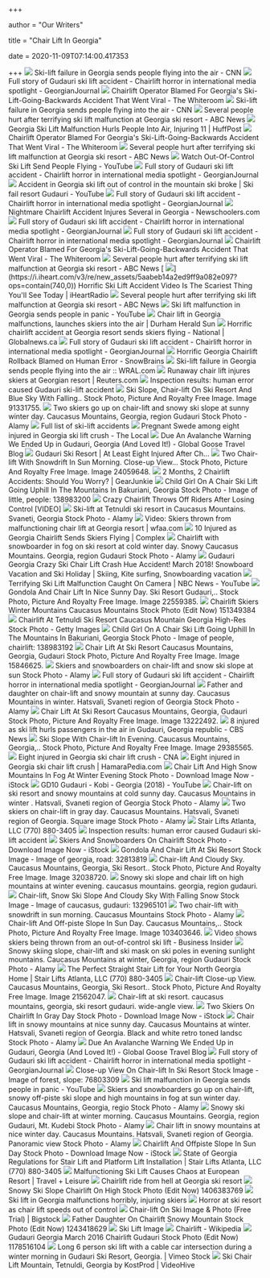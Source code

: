 +++
        
author = "Our Writers"
        
title = "Chair Lift In Georgia"
        
date = 2020-11-09T07:14:00.417353
        
+++
[ ![](https://dynaimage.cdn.cnn.com/cnn/c_fill,g_auto,w_1200,h_675,ar_16:9/https%3A%2F%2Fcdn.cnn.com%2Fcnnnext%2Fdam%2Fassets%2F180316113852-05-georgia-ski-lift-accident-intl-tease.jpg)](https://dynaimage.cdn.cnn.com/cnn/c_fill,g_auto,w_1200,h_675,ar_16:9/https%3A%2F%2Fcdn.cnn.com%2Fcnnnext%2Fdam%2Fassets%2F180316113852-05-georgia-ski-lift-accident-intl-tease.jpg) Ski-lift failure in Georgia sends people flying into the air - CNN
[ ![](https://www.georgianjournal.ge/media/images/georgianews/2018/March/Society/gudauri/chairlift-accident.jpg)](https://www.georgianjournal.ge/media/images/georgianews/2018/March/Society/gudauri/chairlift-accident.jpg) Full story of Gudauri ski lift accident - Chairlift horror in international  media spotlight - GeorgianJournal
[ ![](https://www.snow-forecast.com/whiteroom/wp-content/uploads/2018/03/Gudauri-1.jpg)](https://www.snow-forecast.com/whiteroom/wp-content/uploads/2018/03/Gudauri-1.jpg) Chairlift Operator Blamed For Georgia's Ski-Lift-Going-Backwards Accident  That Went Viral - The Whiteroom
[ ![](https://cdn.cnn.com/cnnnext/dam/assets/180316170221-broken-ski-lift-restricted-full-169.jpg)](https://cdn.cnn.com/cnnnext/dam/assets/180316170221-broken-ski-lift-restricted-full-169.jpg) Ski-lift failure in Georgia sends people flying into the air - CNN
[ ![](https://s.abcnews.com/images/International/180316_abc_social_ski_lift_16x9_992.jpg)](https://s.abcnews.com/images/International/180316_abc_social_ski_lift_16x9_992.jpg) Several people hurt after terrifying ski lift malfunction at Georgia ski  resort - ABC News
[ ![](https://img.huffingtonpost.com/asset/5aac4bd11f00002d0016aa4a.jpeg?ops=scalefit_630_noupscale)](https://img.huffingtonpost.com/asset/5aac4bd11f00002d0016aa4a.jpeg?ops=scalefit_630_noupscale) Georgia Ski Lift Malfunction Hurls People Into Air, Injuring 11 | HuffPost
[ ![](https://www.snow-forecast.com/whiteroom/wp-content/uploads/2018/03/gudauri4.jpg)](https://www.snow-forecast.com/whiteroom/wp-content/uploads/2018/03/gudauri4.jpg) Chairlift Operator Blamed For Georgia's Ski-Lift-Going-Backwards Accident  That Went Viral - The Whiteroom
[ ![](https://s.abcnews.com/images/US/ski-2-rt-er-180316_hpEmbed_16x9_992.jpg)](https://s.abcnews.com/images/US/ski-2-rt-er-180316_hpEmbed_16x9_992.jpg) Several people hurt after terrifying ski lift malfunction at Georgia ski  resort - ABC News
[ ![](https://i.ytimg.com/vi/0-qboPA_9AE/maxresdefault.jpg)](https://i.ytimg.com/vi/0-qboPA_9AE/maxresdefault.jpg) Watch Out-Of-Control Ski Lift Send People Flying - YouTube
[ ![](https://www.georgianjournal.ge/media/images/georgianews/2018/March/Society/gudauri/gd.jpg)](https://www.georgianjournal.ge/media/images/georgianews/2018/March/Society/gudauri/gd.jpg) Full story of Gudauri ski lift accident - Chairlift horror in international  media spotlight - GeorgianJournal
[ ![](https://i.ytimg.com/vi/2W-VrZ80Cos/maxresdefault.jpg)](https://i.ytimg.com/vi/2W-VrZ80Cos/maxresdefault.jpg) Accident in Georgia ski lift out of control in the mountain ski broke | Ski  fail resort Gudauri - YouTube
[ ![](https://www.georgianjournal.ge/media/_thumb/images/georgianews/2018/March/Society/gudauri/gudauriaccident11.png)](https://www.georgianjournal.ge/media/_thumb/images/georgianews/2018/March/Society/gudauri/gudauriaccident11.png) Full story of Gudauri ski lift accident - Chairlift horror in international  media spotlight - GeorgianJournal
[ ![](https://images.newschoolers.com/images/17/00/89/78/95/897895_1280w_720h.jpeg)](https://images.newschoolers.com/images/17/00/89/78/95/897895_1280w_720h.jpeg) Nightmare Chairlift Accident Injures Several in Georgia - Newschoolers.com
[ ![](https://www.georgianjournal.ge/media/images/georgianews/2018/March/Society/gudauri/gudauriaccident7.jpg)](https://www.georgianjournal.ge/media/images/georgianews/2018/March/Society/gudauri/gudauriaccident7.jpg) Full story of Gudauri ski lift accident - Chairlift horror in international  media spotlight - GeorgianJournal
[ ![](https://www.georgianjournal.ge/media/images/georgianews/2018/March/Society/gudauri/gudaurif.jpg)](https://www.georgianjournal.ge/media/images/georgianews/2018/March/Society/gudauri/gudaurif.jpg) Full story of Gudauri ski lift accident - Chairlift horror in international  media spotlight - GeorgianJournal
[ ![](https://www.snow-forecast.com/whiteroom/wp-content/uploads/2018/03/Gudauri-2.jpg)](https://www.snow-forecast.com/whiteroom/wp-content/uploads/2018/03/Gudauri-2.jpg) Chairlift Operator Blamed For Georgia's Ski-Lift-Going-Backwards Accident  That Went Viral - The Whiteroom
[ ![](https://s.abcnews.com/images/US/ski-3-rt-er-180316_hpEmbed_16x9_992.jpg)](https://s.abcnews.com/images/US/ski-3-rt-er-180316_hpEmbed_16x9_992.jpg) Several people hurt after terrifying ski lift malfunction at Georgia ski  resort - ABC News
[ ![](https://i.iheart.com/v3/re/new_assets/5aabeb14a2ed9ff9a082e097?ops=contain(740,0))](https://i.iheart.com/v3/re/new_assets/5aabeb14a2ed9ff9a082e097?ops=contain(740,0)) Horrific Ski Lift Accident Video Is The Scariest Thing You'll See Today |  iHeartRadio
[ ![](https://s.abcnews.com/images/US/ski-1-rt-er-180316_hpMain_16x9_992.jpg)](https://s.abcnews.com/images/US/ski-1-rt-er-180316_hpMain_16x9_992.jpg) Several people hurt after terrifying ski lift malfunction at Georgia ski  resort - ABC News
[ ![](https://i.ytimg.com/vi/XWYsDM_j57A/maxresdefault.jpg)](https://i.ytimg.com/vi/XWYsDM_j57A/maxresdefault.jpg) Ski lift malfunction in Georgia sends people in panic - YouTube
[ ![](https://cf-images.us-east-1.prod.boltdns.net/v1/static/5615998024001/6d5d68b4-8b52-49f9-b0a2-8abe9668e773/b07dfe38-2627-4b11-8050-d7b80f0602be/1280x720/match/image.jpg)](https://cf-images.us-east-1.prod.boltdns.net/v1/static/5615998024001/6d5d68b4-8b52-49f9-b0a2-8abe9668e773/b07dfe38-2627-4b11-8050-d7b80f0602be/1280x720/match/image.jpg) Chair lift in Georgia malfunctions, launches skiers into the air | Durham  Herald Sun
[ ![](https://i1.wp.com/media.globalnews.ca/videostatic/250/35/chairlift_848x480_1187822659602.jpg?w=1040&quality=70&strip=all)](https://i1.wp.com/media.globalnews.ca/videostatic/250/35/chairlift_848x480_1187822659602.jpg?w=1040&quality=70&strip=all) Horrific chairlift accident at Georgia resort sends skiers flying -  National | Globalnews.ca
[ ![](https://www.georgianjournal.ge/media/images/georgianews/2018/March/Society/gudauri/gudaurinew.jpg)](https://www.georgianjournal.ge/media/images/georgianews/2018/March/Society/gudauri/gudaurinew.jpg) Full story of Gudauri ski lift accident - Chairlift horror in international  media spotlight - GeorgianJournal
[ ![](http://snowbrains.com/wp-content/uploads/2018/03/Screen-Shot-2018-03-16-at-07.59.05-min.png)](http://snowbrains.com/wp-content/uploads/2018/03/Screen-Shot-2018-03-16-at-07.59.05-min.png) Horrific Georgia Chairlift Rollback Blamed on Human Error - SnowBrains
[ ![](https://wwwcache.wral.com/asset/news/national_world/world/2018/03/16/17421774/skilift2-DMID1-5e4diecc2-1211x720.jpg)](https://wwwcache.wral.com/asset/news/national_world/world/2018/03/16/17421774/skilift2-DMID1-5e4diecc2-1211x720.jpg) Ski-lift failure in Georgia sends people flying into the air :: WRAL.com
[ ![](https://s4.reutersmedia.net/resources/r/?m=02&d=20180316&t=2&i=1241634669&w=780&fh=&fw=&ll=&pl=&sq=&r=LYNXNPEE2F19V)](https://s4.reutersmedia.net/resources/r/?m=02&d=20180316&t=2&i=1241634669&w=780&fh=&fw=&ll=&pl=&sq=&r=LYNXNPEE2F19V) Runaway chair lift injures skiers at Georgian resort | Reuters.com
[ ![](https://agenda.ge/files/news/042/new-gudauri.jpg)](https://agenda.ge/files/news/042/new-gudauri.jpg) Inspection results: human error caused Gudauri ski-lift accident
[ ![](https://previews.123rf.com/images/anko/anko1712/anko171200027/91331755-ski-slope-chair-lift-on-ski-resort-and-blue-sky-with-falling-snow-caucasus-mountains-georgia-region-.jpg)](https://previews.123rf.com/images/anko/anko1712/anko171200027/91331755-ski-slope-chair-lift-on-ski-resort-and-blue-sky-with-falling-snow-caucasus-mountains-georgia-region-.jpg) Ski Slope, Chair-lift On Ski Resort And Blue Sky With Falling.. Stock  Photo, Picture And Royalty Free Image. Image 91331755.
[ ![](https://c8.alamy.com/comp/R00W24/two-skiers-go-up-on-chair-lift-and-snowy-ski-slope-at-sunny-winter-day-caucasus-mountains-georgia-region-gudauri-R00W24.jpg)](https://c8.alamy.com/comp/R00W24/two-skiers-go-up-on-chair-lift-and-snowy-ski-slope-at-sunny-winter-day-caucasus-mountains-georgia-region-gudauri-R00W24.jpg) Two skiers go up on chair-lift and snowy ski slope at sunny winter day.  Caucasus Mountains, Georgia, region Gudauri Stock Photo - Alamy
[ ![](https://alp-age.com/static/media/image/full_1521369732d41d8cd98f00b204e9800998ecf8427e.png)](https://alp-age.com/static/media/image/full_1521369732d41d8cd98f00b204e9800998ecf8427e.png) Full list of ski-lift accidents
[ ![](https://www.thelocal.se/userdata/images/article/7555132b0ac414c4a0cc0b9083fda2c1addbabdba5194fb9242846c89d1d7901.jpg)](https://www.thelocal.se/userdata/images/article/7555132b0ac414c4a0cc0b9083fda2c1addbabdba5194fb9242846c89d1d7901.jpg) Pregnant Swede among eight injured in Georgia ski lift crush - The Local
[ ![](https://global-goose.com/wp-content/uploads/2018/01/26908066_1556557561065831_4674856483935836616_n.jpg)](https://global-goose.com/wp-content/uploads/2018/01/26908066_1556557561065831_4674856483935836616_n.jpg) Due An Avalanche Warning We Ended Up in Gudauri, Georgia (And Loved It!) -  Global Goose Travel Blog
[ ![](https://coresites-cdn-adm.imgix.net/mpora_new/wp-content/uploads/2018/03/chairlift-image-2.jpg)](https://coresites-cdn-adm.imgix.net/mpora_new/wp-content/uploads/2018/03/chairlift-image-2.jpg) Gudauri Ski Resort | At Least Eight Injured After Ch...
[ ![](https://previews.123rf.com/images/anko/anko1311/anko131100121/24059648-two-chair-lift-with-snowdrift-in-sun-morning-close-up-view-caucasus-mountains-georgia-ski-resort-gud.jpg)](https://previews.123rf.com/images/anko/anko1311/anko131100121/24059648-two-chair-lift-with-snowdrift-in-sun-morning-close-up-view-caucasus-mountains-georgia-ski-resort-gud.jpg) Two Chair-lift With Snowdrift In Sun Morning. Close-up View... Stock Photo,  Picture And Royalty Free Image. Image 24059648.
[ ![](https://s3.amazonaws.com/images.gearjunkie.com/uploads/2016/01/copper-mountain-chairlift.jpg)](https://s3.amazonaws.com/images.gearjunkie.com/uploads/2016/01/copper-mountain-chairlift.jpg) 2 Months, 2 Chairlift Accidents: Should You Worry? | GearJunkie
[ ![](https://thumbs.dreamstime.com/z/little-girl-red-overall-using-chairlift-mountain-resort-bakuriani-georgia-child-girl-chair-ski-lift-going-uphill-138983200.jpg)](https://thumbs.dreamstime.com/z/little-girl-red-overall-using-chairlift-mountain-resort-bakuriani-georgia-child-girl-chair-ski-lift-going-uphill-138983200.jpg) Child Girl On A Chair Ski Lift Going Uphill In The Mountains In Bakuriani,  Georgia Stock Photo - Image of little, people: 138983200
[ ![](https://now100fm.com/wp-content/uploads/sites/5/2018/03/GettyImages-662064467.jpg)](https://now100fm.com/wp-content/uploads/sites/5/2018/03/GettyImages-662064467.jpg) Crazy Chairlift Throws Off Riders After Losing Control [VIDEO]
[ ![](https://c8.alamy.com/comp/2BHF6CW/ski-lift-at-tetnuldi-ski-resort-in-caucasus-mountains-svaneti-georgia-2BHF6CW.jpg)](https://c8.alamy.com/comp/2BHF6CW/ski-lift-at-tetnuldi-ski-resort-in-caucasus-mountains-svaneti-georgia-2BHF6CW.jpg) Ski-lift at Tetnuldi ski resort in Caucasus Mountains. Svaneti, Georgia  Stock Photo - Alamy
[ ![](http://content.wfaa.com/photo/2018/03/16/pexels-photo-373111_1521220771333_13608135_ver1.0.jpeg)](http://content.wfaa.com/photo/2018/03/16/pexels-photo-373111_1521220771333_13608135_ver1.0.jpeg) Video: Skiers thrown from malfunctioning chair lift at Georgia resort |  wfaa.com
[ ![](https://images.complex.com/complex/images/c_fill,dpr_auto,f_auto,q_90,w_1400/fl_lossy,pg_1/sfquu9ttwahsak6py73y/ski-lift)](https://images.complex.com/complex/images/c_fill,dpr_auto,f_auto,q_90,w_1400/fl_lossy,pg_1/sfquu9ttwahsak6py73y/ski-lift) 10 Injured as Georgia Chairlift Sends Skiers Flying | Complex
[ ![](https://c8.alamy.com/comp/2BWXHEJ/chairlift-with-snowboarder-in-fog-on-ski-resort-at-cold-winter-day-snowy-caucasus-mountains-georgia-region-gudauri-2BWXHEJ.jpg)](https://c8.alamy.com/comp/2BWXHEJ/chairlift-with-snowboarder-in-fog-on-ski-resort-at-cold-winter-day-snowy-caucasus-mountains-georgia-region-gudauri-2BWXHEJ.jpg) Chairlift with snowboarder in fog on ski resort at cold winter day. Snowy  Caucasus Mountains. Georgia, region Gudauri Stock Photo - Alamy
[ ![](https://i.pinimg.com/564x/50/55/b1/5055b16ee8f130d9e54e69c2106757fa.jpg)](https://i.pinimg.com/564x/50/55/b1/5055b16ee8f130d9e54e69c2106757fa.jpg) Gudauri Georgia Crazy Ski Chair Lift Crash Hue Accident! March 2018!  Snowboard Vacation and Ski Holiday | Skiing, Kite surfing, Snowboarding  vacation
[ ![](https://i.ytimg.com/vi/fwsuBkrcMLE/hqdefault.jpg)](https://i.ytimg.com/vi/fwsuBkrcMLE/hqdefault.jpg) Terrifying Ski Lift Malfunction Caught On Camera | NBC News - YouTube
[ ![](https://previews.123rf.com/images/anko/anko1309/anko130900042/22559385-gondola-and-chair-lift-in-nice-sunny-day-ski-resort-gudauri-georgia-caucasus-mountains-wide-angle-vi.jpg)](https://previews.123rf.com/images/anko/anko1309/anko130900042/22559385-gondola-and-chair-lift-in-nice-sunny-day-ski-resort-gudauri-georgia-caucasus-mountains-wide-angle-vi.jpg) Gondola And Chair Lift In Nice Sunny Day. Ski Resort Gudauri,.. Stock  Photo, Picture And Royalty Free Image. Image 22559385.
[ ![](https://image.shutterstock.com/image-photo/chairlift-skiers-winter-mountains-caucasus-600w-151349384.jpg)](https://image.shutterstock.com/image-photo/chairlift-skiers-winter-mountains-caucasus-600w-151349384.jpg) Chairlift Skiers Winter Mountains Caucasus Mountains Stock Photo (Edit Now)  151349384
[ ![](https://media.gettyimages.com/photos/chairlift-at-tetnuldi-ski-resort-caucasus-mountain-georgia-picture-id1019845598)](https://media.gettyimages.com/photos/chairlift-at-tetnuldi-ski-resort-caucasus-mountain-georgia-picture-id1019845598) Chairlift At Tetnuldi Ski Resort Caucasus Mountain Georgia High-Res Stock  Photo - Getty Images
[ ![](https://thumbs.dreamstime.com/z/child-girl-chair-ski-lift-going-uphill-mountains-bakuriani-georgia-little-red-overall-using-chairlift-mountain-resort-138983192.jpg)](https://thumbs.dreamstime.com/z/child-girl-chair-ski-lift-going-uphill-mountains-bakuriani-georgia-little-red-overall-using-chairlift-mountain-resort-138983192.jpg) Child Girl On A Chair Ski Lift Going Uphill In The Mountains In Bakuriani,  Georgia Stock Photo - Image of people, chairlift: 138983192
[ ![](https://previews.123rf.com/images/anko/anko1210/anko121000039/15846625-chair-lift-at-ski-resort-caucasus-mountains-georgia-gudauri.jpg)](https://previews.123rf.com/images/anko/anko1210/anko121000039/15846625-chair-lift-at-ski-resort-caucasus-mountains-georgia-gudauri.jpg) Chair Lift At Ski Resort Caucasus Mountains, Georgia, Gudauri Stock Photo,  Picture And Royalty Free Image. Image 15846625.
[ ![](https://c8.alamy.com/comp/K41EHF/skiers-and-snowboarders-on-chair-lift-and-snow-ski-slope-at-sun-winter-K41EHF.jpg)](https://c8.alamy.com/comp/K41EHF/skiers-and-snowboarders-on-chair-lift-and-snow-ski-slope-at-sun-winter-K41EHF.jpg) Skiers and snowboarders on chair-lift and snow ski slope at sun Stock Photo  - Alamy
[ ![](https://www.georgianjournal.ge/media/_thumb/images/georgianews/2018/March/Society/inspection/gudauriaccidentmain.jpg)](https://www.georgianjournal.ge/media/_thumb/images/georgianews/2018/March/Society/inspection/gudauriaccidentmain.jpg) Full story of Gudauri ski lift accident - Chairlift horror in international  media spotlight - GeorgianJournal
[ ![](https://c8.alamy.com/comp/R5CCB6/father-and-daughter-on-chair-lift-and-snowy-mountain-at-sunny-day-caucasus-mountains-in-winter-hatsvali-svaneti-region-of-georgia-R5CCB6.jpg)](https://c8.alamy.com/comp/R5CCB6/father-and-daughter-on-chair-lift-and-snowy-mountain-at-sunny-day-caucasus-mountains-in-winter-hatsvali-svaneti-region-of-georgia-R5CCB6.jpg) Father and daughter on chair-lift and snowy mountain at sunny day. Caucasus  Mountains in winter. Hatsvali, Svaneti region of Georgia Stock Photo - Alamy
[ ![](https://previews.123rf.com/images/anko/anko1204/anko120400032/13222492-chair-lift-at-ski-resort-caucasus-mountains-georgia-gudauri.jpg)](https://previews.123rf.com/images/anko/anko1204/anko120400032/13222492-chair-lift-at-ski-resort-caucasus-mountains-georgia-gudauri.jpg) Chair Lift At Ski Resort Caucasus Mountains, Georgia, Gudauri Stock Photo,  Picture And Royalty Free Image. Image 13222492.
[ ![](https://cbsnews2.cbsistatic.com/hub/i/r/2018/03/16/f3506196-0444-4daa-82b6-e116881dc54b/thumbnail/640x360/e0d87023f77c37dab6676ff1ce6333e3/0315-newspath-skiersjumpoff-1524152-640x360.jpg)](https://cbsnews2.cbsistatic.com/hub/i/r/2018/03/16/f3506196-0444-4daa-82b6-e116881dc54b/thumbnail/640x360/e0d87023f77c37dab6676ff1ce6333e3/0315-newspath-skiersjumpoff-1524152-640x360.jpg) 8 injured as ski lift hurls passengers in the air in Gudauri, Georgia  republic - CBS News
[ ![](https://previews.123rf.com/images/anko/anko1406/anko140600121/29385565-ski-slope-with-chair-lift-in-evening-caucasus-mountains-georgia-ski-resort-gudauri-.jpg)](https://previews.123rf.com/images/anko/anko1406/anko140600121/29385565-ski-slope-with-chair-lift-in-evening-caucasus-mountains-georgia-ski-resort-gudauri-.jpg) Ski Slope With Chair-lift In Evening. Caucasus Mountains, Georgia,.. Stock  Photo, Picture And Royalty Free Image. Image 29385565.
[ ![](https://cna-sg-res.cloudinary.com/image/upload/q_auto,f_auto/image/10051534/16x9/991/557/3f356a5a0744eb548c5d2ac8c40840d5/NM/georgia-chair-lift.jpg)](https://cna-sg-res.cloudinary.com/image/upload/q_auto,f_auto/image/10051534/16x9/991/557/3f356a5a0744eb548c5d2ac8c40840d5/NM/georgia-chair-lift.jpg) Eight injured in Georgia ski chair lift crush - CNA
[ ![](http://hamarapedia.com/wp-content/uploads/2018/03/Eight-injured-in-Georgia-ski-chair-lift-crush.jpg)](http://hamarapedia.com/wp-content/uploads/2018/03/Eight-injured-in-Georgia-ski-chair-lift-crush.jpg) Eight injured in Georgia ski chair lift crush | HamaraPedia.com
[ ![](https://media.istockphoto.com/photos/chair-lift-and-high-snow-mountains-in-fog-at-winter-evening-picture-id1151683712)](https://media.istockphoto.com/photos/chair-lift-and-high-snow-mountains-in-fog-at-winter-evening-picture-id1151683712) Chair Lift And High Snow Mountains In Fog At Winter Evening Stock Photo -  Download Image Now - iStock
[ ![](https://i.ytimg.com/vi/osa4YNDHwzE/maxresdefault.jpg)](https://i.ytimg.com/vi/osa4YNDHwzE/maxresdefault.jpg) GD10 Gudauri - Kobi - Georgia (2018) - YouTube
[ ![](https://c8.alamy.com/comp/R56E78/chair-lift-on-ski-resort-and-snowy-mountains-at-cold-sunny-day-caucasus-mountains-in-winter-hatsvali-svaneti-region-of-georgia-R56E78.jpg)](https://c8.alamy.com/comp/R56E78/chair-lift-on-ski-resort-and-snowy-mountains-at-cold-sunny-day-caucasus-mountains-in-winter-hatsvali-svaneti-region-of-georgia-R56E78.jpg) Chair-lift on ski resort and snowy mountains at cold sunny day. Caucasus  Mountains in winter . Hatsvali, Svaneti region of Georgia Stock Photo -  Alamy
[ ![](https://c8.alamy.com/comp/PD97DE/two-skiers-on-chair-lift-in-gray-day-caucasus-mountains-hatsvali-svaneti-region-of-georgia-square-image-PD97DE.jpg)](https://c8.alamy.com/comp/PD97DE/two-skiers-on-chair-lift-in-gray-day-caucasus-mountains-hatsvali-svaneti-region-of-georgia-square-image-PD97DE.jpg) Two skiers on chair-lift in gray day. Caucasus Mountains. Hatsvali, Svaneti  region of Georgia. Square image Stock Photo - Alamy
[ ![](https://www.stairliftsatlantaga.com/wp-content/uploads/2019/10/stair-lift-reviews-handicare-freecurve-stair-lift.jpg)](https://www.stairliftsatlantaga.com/wp-content/uploads/2019/10/stair-lift-reviews-handicare-freecurve-stair-lift.jpg) Stair Lifts Atlanta, LLC (770) 880-3405
[ ![](https://agenda.ge/files/news/055/experts-to-inspect-all-ski-lifts.jpg)](https://agenda.ge/files/news/055/experts-to-inspect-all-ski-lifts.jpg) Inspection results: human error caused Gudauri ski-lift accident
[ ![](https://media.istockphoto.com/photos/skiers-and-snowboarders-on-chairlift-picture-id892394594)](https://media.istockphoto.com/photos/skiers-and-snowboarders-on-chairlift-picture-id892394594) Skiers And Snowboarders On Chairlift Stock Photo - Download Image Now -  iStock
[ ![](https://thumbs.dreamstime.com/z/gondola-chair-lift-ski-resort-caucasus-mountains-georgia-gudauri-32813819.jpg)](https://thumbs.dreamstime.com/z/gondola-chair-lift-ski-resort-caucasus-mountains-georgia-gudauri-32813819.jpg) Gondola And Chair Lift At Ski Resort Stock Image - Image of georgia, road:  32813819
[ ![](https://previews.123rf.com/images/anko/anko1409/anko140900138/32038720-chair-lift-and-cloudy-sky-caucasus-mountains-georgia-ski-resort-gudauri-close-up-view-.jpg)](https://previews.123rf.com/images/anko/anko1409/anko140900138/32038720-chair-lift-and-cloudy-sky-caucasus-mountains-georgia-ski-resort-gudauri-close-up-view-.jpg) Chair-lift And Cloudy Sky. Caucasus Mountains, Georgia, Ski Resort.. Stock  Photo, Picture And Royalty Free Image. Image 32038720.
[ ![](https://comps.canstockphoto.com/snowy-ski-slope-and-chair-lift-on-high-stock-image_csp69819562.jpg)](https://comps.canstockphoto.com/snowy-ski-slope-and-chair-lift-on-high-stock-image_csp69819562.jpg) Snowy ski slope and chair lift on high mountains at winter evening.  caucasus mountains. georgia, region gudauri.
[ ![](https://thumbs.dreamstime.com/b/chair-lift-snow-ski-slope-cloudy-sky-falling-snow-chair-lift-snow-ski-slope-cloudy-sky-falling-snow-caucasus-132965101.jpg)](https://thumbs.dreamstime.com/b/chair-lift-snow-ski-slope-cloudy-sky-falling-snow-chair-lift-snow-ski-slope-cloudy-sky-falling-snow-caucasus-132965101.jpg) Chair-lift, Snow Ski Slope And Cloudy Sky With Falling Snow Stock Image -  Image of caucasus, gudauri: 132965101
[ ![](https://c8.alamy.com/comp/DGD1HR/two-chair-lift-with-snowdrift-in-sun-morning-caucasus-mountains-georgia-DGD1HR.jpg)](https://c8.alamy.com/comp/DGD1HR/two-chair-lift-with-snowdrift-in-sun-morning-caucasus-mountains-georgia-DGD1HR.jpg) Two chair-lift with snowdrift in sun morning. Caucasus Mountains Stock  Photo - Alamy
[ ![](https://previews.123rf.com/images/anko/anko1804/anko180400013/103403646-chair-lift-and-off-piste-slope-in-sun-day-caucasus-mountains-georgia-region-gudauri-.jpg)](https://previews.123rf.com/images/anko/anko1804/anko180400013/103403646-chair-lift-and-off-piste-slope-in-sun-day-caucasus-mountains-georgia-region-gudauri-.jpg) Chair-lift And Off-piste Slope In Sun Day. Caucasus Mountains,.. Stock  Photo, Picture And Royalty Free Image. Image 103403646.
[ ![](https://i.insider.com/5aac2dc7b085c013598b4603?width=419&format=jpeg)](https://i.insider.com/5aac2dc7b085c013598b4603?width=419&format=jpeg) Video shows skiers being thrown from an out-of-control ski lift - Business  Insider
[ ![](https://c8.alamy.com/comp/R8FA3H/snowy-skiing-slope-chair-lift-and-ski-mask-on-ski-poles-in-evening-sunlight-mountains-caucasus-mountains-at-winter-georgia-region-gudauri-R8FA3H.jpg)](https://c8.alamy.com/comp/R8FA3H/snowy-skiing-slope-chair-lift-and-ski-mask-on-ski-poles-in-evening-sunlight-mountains-caucasus-mountains-at-winter-georgia-region-gudauri-R8FA3H.jpg) Snowy skiing slope, chair-lift and ski mask on ski poles in evening  sunlight mountains. Caucasus Mountains at winter, Georgia, region Gudauri  Stock Photo - Alamy
[ ![](https://www.stairliftsatlantaga.com/wp-content/uploads/2018/09/Bruno-Elite-straight-stair-lift-atlanta-georgia.jpg)](https://www.stairliftsatlantaga.com/wp-content/uploads/2018/09/Bruno-Elite-straight-stair-lift-atlanta-georgia.jpg) The Perfect Straight Stair Lift for Your North Georgia Home | Stair Lifts  Atlanta, LLC (770) 880-3405
[ ![](https://previews.123rf.com/images/anko/anko1308/anko130800055/21562047-chair-lift-close-up-view-caucasus-mountains-georgia-ski-resort-gudauri-.jpg)](https://previews.123rf.com/images/anko/anko1308/anko130800055/21562047-chair-lift-close-up-view-caucasus-mountains-georgia-ski-resort-gudauri-.jpg) Chair-lift Close-up View. Caucasus Mountains, Georgia, Ski Resort.. Stock  Photo, Picture And Royalty Free Image. Image 21562047.
[ ![](https://comps.canstockphoto.com/chair-lift-at-ski-resort-stock-images_csp15353056.jpg)](https://comps.canstockphoto.com/chair-lift-at-ski-resort-stock-images_csp15353056.jpg) Chair-lift at ski resort. caucasus mountains, georgia, ski resort gudauri.  wide-angle view.
[ ![](https://media.istockphoto.com/photos/two-skiers-on-chairlift-in-gray-day-picture-id1132773351)](https://media.istockphoto.com/photos/two-skiers-on-chairlift-in-gray-day-picture-id1132773351) Two Skiers On Chairlift In Gray Day Stock Photo - Download Image Now -  iStock
[ ![](https://c8.alamy.com/comp/2AC5TW9/chair-lift-in-snowy-mountains-at-nice-sunny-day-caucasus-mountains-at-winter-hatsvali-svaneti-region-of-georgia-black-and-white-retro-toned-landsc-2AC5TW9.jpg)](https://c8.alamy.com/comp/2AC5TW9/chair-lift-in-snowy-mountains-at-nice-sunny-day-caucasus-mountains-at-winter-hatsvali-svaneti-region-of-georgia-black-and-white-retro-toned-landsc-2AC5TW9.jpg) Chair lift in snowy mountains at nice sunny day. Caucasus Mountains at  winter. Hatsvali, Svaneti region of Georgia. Black and white retro toned  landsc Stock Photo - Alamy
[ ![](https://global-goose.com/wp-content/uploads/2018/01/27067053_1556558471065740_1863240713545243216_n.jpg)](https://global-goose.com/wp-content/uploads/2018/01/27067053_1556558471065740_1863240713545243216_n.jpg) Due An Avalanche Warning We Ended Up in Gudauri, Georgia (And Loved It!) -  Global Goose Travel Blog
[ ![](https://www.georgianjournal.ge/media/images/georgianews/2018/March/Society/gudauri/gudauriaccident5.jpg)](https://www.georgianjournal.ge/media/images/georgianews/2018/March/Society/gudauri/gudauriaccident5.jpg) Full story of Gudauri ski lift accident - Chairlift horror in international  media spotlight - GeorgianJournal
[ ![](https://thumbs.dreamstime.com/z/close-up-view-chair-lift-ski-resort-caucasus-mountains-mount-tetnuldi-svaneti-region-georgia-76803309.jpg)](https://thumbs.dreamstime.com/z/close-up-view-chair-lift-ski-resort-caucasus-mountains-mount-tetnuldi-svaneti-region-georgia-76803309.jpg) Close-up View On Chair-lift In Ski Resort Stock Image - Image of forest,  slope: 76803309
[ ![](https://i.ytimg.com/vi/XWYsDM_j57A/hqdefault.jpg)](https://i.ytimg.com/vi/XWYsDM_j57A/hqdefault.jpg) Ski lift malfunction in Georgia sends people in panic - YouTube
[ ![](https://c8.alamy.com/comp/2C93WTC/skiers-and-snowboarders-go-up-on-chair-lift-snowy-off-piste-ski-slope-and-high-mountains-in-fog-at-sun-winter-day-caucasus-mountains-georgia-regio-2C93WTC.jpg)](https://c8.alamy.com/comp/2C93WTC/skiers-and-snowboarders-go-up-on-chair-lift-snowy-off-piste-ski-slope-and-high-mountains-in-fog-at-sun-winter-day-caucasus-mountains-georgia-regio-2C93WTC.jpg) Skiers and snowboarders go up on chair-lift, snowy off-piste ski slope and  high mountains in fog at sun winter day. Caucasus Mountains, Georgia, regio  Stock Photo - Alamy
[ ![](https://c8.alamy.com/comp/TA9975/snowy-ski-slope-and-chair-lift-at-winter-morning-caucasus-mountains-georgia-region-gudauri-mt-kudebi-TA9975.jpg)](https://c8.alamy.com/comp/TA9975/snowy-ski-slope-and-chair-lift-at-winter-morning-caucasus-mountains-georgia-region-gudauri-mt-kudebi-TA9975.jpg) Snowy ski slope and chair-lift at winter morning. Caucasus Mountains.  Georgia, region Gudauri, Mt. Kudebi Stock Photo - Alamy
[ ![](https://c8.alamy.com/comp/WMGBBP/chair-lift-in-snowy-mountains-at-nice-winter-day-caucasus-mountains-hatsvali-svaneti-region-of-georgia-panoramic-view-WMGBBP.jpg)](https://c8.alamy.com/comp/WMGBBP/chair-lift-in-snowy-mountains-at-nice-winter-day-caucasus-mountains-hatsvali-svaneti-region-of-georgia-panoramic-view-WMGBBP.jpg) Chair lift in snowy mountains at nice winter day. Caucasus Mountains.  Hatsvali, Svaneti region of Georgia. Panoramic view Stock Photo - Alamy
[ ![](https://media.istockphoto.com/photos/chairlift-and-offpiste-slope-in-sun-day-picture-id489519522)](https://media.istockphoto.com/photos/chairlift-and-offpiste-slope-in-sun-day-picture-id489519522) Chairlift And Offpiste Slope In Sun Day Stock Photo - Download Image Now -  iStock
[ ![](https://www.stairliftsatlantaga.com/wp-content/uploads/2013/07/sterling-handicare-1000-and-2000-outdoor-stair-lift-atlanta.jpg)](https://www.stairliftsatlantaga.com/wp-content/uploads/2013/07/sterling-handicare-1000-and-2000-outdoor-stair-lift-atlanta.jpg) State of Georgia Regulations for Stair Lift and Platform Lift Installation  | Stair Lifts Atlanta, LLC (770) 880-3405
[ ![](https://imagesvc.meredithcorp.io/v3/mm/image?url=https%3A%2F%2Fstatic.onecms.io%2Fwp-content%2Fuploads%2Fsites%2F28%2F2018%2F03%2Fchairlift-chairliftmalfunction0318.jpeg&q=85)](https://imagesvc.meredithcorp.io/v3/mm/image?url=https%3A%2F%2Fstatic.onecms.io%2Fwp-content%2Fuploads%2Fsites%2F28%2F2018%2F03%2Fchairlift-chairliftmalfunction0318.jpeg&q=85) Malfunctioning Ski Lift Causes Chaos at European Resort | Travel + Leisure
[ ![](https://media.gannett-cdn.com/29906170001/29906170001_5753093436001_5753034236001-vs.jpg?pubId=29906170001&width=660&height=371&format=pjpg&auto=webp)](https://media.gannett-cdn.com/29906170001/29906170001_5753093436001_5753034236001-vs.jpg?pubId=29906170001&width=660&height=371&format=pjpg&auto=webp) Chairlift ride from hell at Georgia ski resort
[ ![](https://image.shutterstock.com/image-photo/snowy-ski-slope-chairlift-on-600w-1406383769.jpg)](https://image.shutterstock.com/image-photo/snowy-ski-slope-chairlift-on-600w-1406383769.jpg) Snowy Ski Slope Chairlift On High Stock Photo (Edit Now) 1406383769
[ ![](https://unofficialnetworks.com/wp-content/uploads/sites/88/2018/03/screen-shot-2018-03-16-at-10-12-14-am1.jpg?w=1000&h=600&crop=1)](https://unofficialnetworks.com/wp-content/uploads/sites/88/2018/03/screen-shot-2018-03-16-at-10-12-14-am1.jpg?w=1000&h=600&crop=1) Ski lift in Georgia malfunctions horribly, injuring skiers
[ ![](https://cdn.presstv.com//photo/20180316/4c959be0-5b19-46b6-9627-31b3d398ffbc.jpg)](https://cdn.presstv.com//photo/20180316/4c959be0-5b19-46b6-9627-31b3d398ffbc.jpg) Horror at ski resort as chair lift speeds out of control
[ ![](https://static2.bigstockphoto.com/4/0/3/large1500/304063957.jpg)](https://static2.bigstockphoto.com/4/0/3/large1500/304063957.jpg) Chair-lift On Ski Image & Photo (Free Trial) | Bigstock
[ ![](https://image.shutterstock.com/image-photo/father-daughter-on-chairlift-snowy-600w-1243418629.jpg)](https://image.shutterstock.com/image-photo/father-daughter-on-chairlift-snowy-600w-1243418629.jpg) Father Daughter On Chairlift Snowy Mountain Stock Photo (Edit Now)  1243418629
[ ![](https://www.featurepics.com/FI/Thumb300/20160209/Ski-Lift-3960660.jpg)](https://www.featurepics.com/FI/Thumb300/20160209/Ski-Lift-3960660.jpg) Ski Lift Image
[ ![](https://upload.wikimedia.org/wikipedia/commons/8/83/Hunter4.jpg)](https://upload.wikimedia.org/wikipedia/commons/8/83/Hunter4.jpg) Chairlift - Wikipedia
[ ![](https://image.shutterstock.com/image-photo/gudauri-georgia-march-2016-chairlift-600w-1178516104.jpg)](https://image.shutterstock.com/image-photo/gudauri-georgia-march-2016-chairlift-600w-1178516104.jpg) Gudauri Georgia March 2016 Chairlift Gudauri Stock Photo (Edit Now)  1178516104
[ ![](https://i.vimeocdn.com/filter/overlay?src0=https%3A%2F%2Fi.vimeocdn.com%2Fvideo%2F775656560_1280x720.jpg&src1=https%3A%2F%2Ff.vimeocdn.com%2Fimages_v6%2Fshare%2Fplay_icon_overlay.png)](https://i.vimeocdn.com/filter/overlay?src0=https%3A%2F%2Fi.vimeocdn.com%2Fvideo%2F775656560_1280x720.jpg&src1=https%3A%2F%2Ff.vimeocdn.com%2Fimages_v6%2Fshare%2Fplay_icon_overlay.png) Long 6 person ski lift with a cable car intersection during a winter  morning in Gudauri Ski Resort, Georgia. | Vimeo Stock
[ ![](https://videohive.img.customer.envatousercontent.com/files/0d726bc3-98eb-4733-967e-082a2fcfb6f9/inline_image_preview.jpg?auto=compress%2Cformat&fit=crop&crop=top&max-h=8000&max-w=590&s=ece39fc7f3bdca9aae4695e0ae2e1148)](https://videohive.img.customer.envatousercontent.com/files/0d726bc3-98eb-4733-967e-082a2fcfb6f9/inline_image_preview.jpg?auto=compress%2Cformat&fit=crop&crop=top&max-h=8000&max-w=590&s=ece39fc7f3bdca9aae4695e0ae2e1148) Ski Chair Lift Mountain, Tetnuldi, Georgia by KostProd | VideoHive
